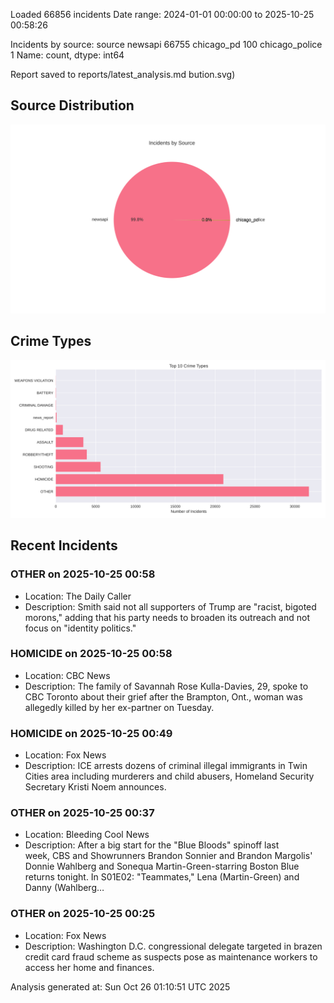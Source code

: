 
Loaded 66856 incidents
Date range: 2024-01-01 00:00:00 to 2025-10-25 00:58:26

Incidents by source:
source
newsapi           66755
chicago_pd          100
chicago_police        1
Name: count, dtype: int64

Report saved to reports/latest_analysis.md
bution.svg)

## Source Distribution
![Source Distribution](images/source_distribution.svg)

## Crime Types
![Crime Types](images/crime_types.svg)

## Recent Incidents

### OTHER on 2025-10-25 00:58
- Location: The Daily Caller
- Description: Smith said not all supporters of Trump are "racist, bigoted morons," adding that his party needs to broaden its outreach and not focus on "identity politics."


### HOMICIDE on 2025-10-25 00:58
- Location: CBC News
- Description: The family of Savannah Rose Kulla-Davies, 29, spoke to CBC Toronto about their grief after the Brampton, Ont., woman was allegedly killed by her ex-partner on Tuesday.


### HOMICIDE on 2025-10-25 00:49
- Location: Fox News
- Description: ICE arrests dozens of criminal illegal immigrants in Twin Cities area including murderers and child abusers, Homeland Security Secretary Kristi Noem announces.


### OTHER on 2025-10-25 00:37
- Location: Bleeding Cool News
- Description: After a big start for the "Blue Bloods" spinoff last week, CBS and Showrunners Brandon Sonnier and Brandon Margolis' Donnie Wahlberg and Sonequa Martin-Green-starring Boston Blue returns tonight. In S01E02: "Teammates," Lena (Martin-Green) and Danny (Wahlberg…


### OTHER on 2025-10-25 00:25
- Location: Fox News
- Description: Washington D.C. congressional delegate targeted in brazen credit card fraud scheme as suspects pose as maintenance workers to access her home and finances.

Analysis generated at: Sun Oct 26 01:10:51 UTC 2025

